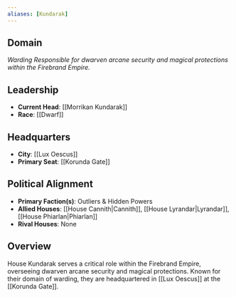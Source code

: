 ```yaml
---
aliases: [Kundarak]
---
```


## Domain
*Warding*
_Responsible for dwarven arcane security and magical protections within the Firebrand Empire._

## Leadership
- **Current Head**: [[Morrikan Kundarak]]
- **Race**: [[Dwarf]]

## Headquarters
- **City**: [[Lux Oescus]]
- **Primary Seat**: [[Korunda Gate]]

## Political Alignment
- **Primary Faction(s)**: Outliers & Hidden Powers
- **Allied Houses**: [[House Cannith|Cannith]], [[House Lyrandar|Lyrandar]], [[House Phiarlan|Phiarlan]]
- **Rival Houses**: None

## Overview

House Kundarak serves a critical role within the Firebrand Empire, overseeing dwarven arcane security and magical protections. Known for their domain of warding, they are headquartered in [[Lux Oescus]] at the [[Korunda Gate]].

